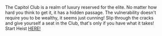 The Capitol Club is a realm of luxury reserved for the elite. No matter how hard you think to get it, it has a hidden passage. The vulnerability doesn't require you to be wealthy, it seems just cunning! Slip through the cracks and give yourself a seat in the Club, that's only if you have what it takes!  
&nbsp;  
Start Heist [HERE!](http://127.0.0.1:40001)